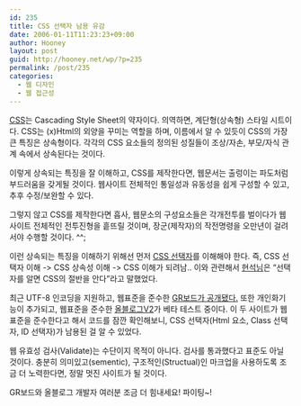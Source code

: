 ```yaml
---
id: 235
title: CSS 선택자 남용 유감
date: 2006-01-11T11:23:23+09:00
author: Hooney
layout: post
guid: http://hooney.net/wp/?p=235
permalink: /post/235
categories:
  - 웹 디자인
  - 웹 접근성
---
```

[CSS](http://www.w3.org/Style/CSS/)는 Cascading Style Sheet의 약자이다. 의역하면, 계단형(상속형) 스타일 시트이다. CSS는 (x)Html의 외양을 꾸미는 역할을 하며, 이름에서 알 수 있듯이 CSS의 가장 큰 특징은 상속형이다. 각각의 CSS 요소들의 정의된 성질들이 조상/자손, 부모/자식 관계 속에서 상속된다는 것이다.

이렇게 상속되는 특징을 잘 이해하고, CSS를 제작한다면, 웹문서는 출렁이는 파도처럼 부드러움을 갖게될 것이다. 웹사이트 전체적인 통일성과 유동성을 쉽게 구성할 수 있고, 추후 수정/보완할 수 있다.

그렇지 않고 CSS를 제작한다면 흡사, 웹문소의 구성요소들은 각개전투를 벌이다가 웹사이트 전체적인 전투진형을 흩뜨릴 것이며, 장군(제작자)의 작전명령을 오만년이 걸려서야 수행할 것이다. ^^;

이런 상속되는 특징을 이해하기 위해선 먼저 [CSS 선택자](http://trio.co.kr/webrefer/css2/selector.html)를 이해해야 한다. 즉, CSS 선택자 이해 -> CSS 상속성 이해 -> CSS 이해가 되려남.. 이와 관련해서 [현석님](http://www.hyeonseok.com/)은 &#8220;선택자를 알면 CSS의 절반을 안다&#8221;라고 말했었다.

최근 UTF-8 인코딩을 지원하고, 웹표준을 준수한 [GR보드가 공개됐다.](http://sirini.net/grboard/board.php?id=grskin&articleNo=29) 또한 개인화기능이 추가되고, 웹표준을 준수한 [올블로그V2](http://v2.allblog.net/)가 베타 테스트 중이다. 이 두 사이트가 웹표준을 준수한다고 해서 코드를 잠깐 확인해보니, CSS 선택자(Html 요소, Class 선택자, ID 선택자)가 남용된 걸 알 수 있었다.

웹 유효성 검사(Validate)는 수단이지 목적이 아니다. 검사를 통과했다고 표준도 아닐 것이다. 충분히 의미있고(sementic), 구조적인(Structual)인 마크업을 사용하도록 조금 더 노력한다면, 정말 멋진 사이트가 될 것이다.

GR보드와 올블로그 개발자 여러분 조금 더 힘내세요! 파이팅~!